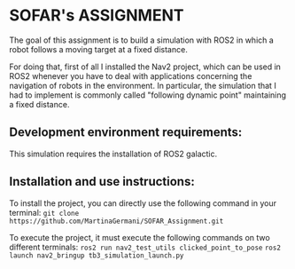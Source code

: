 # SOFAR's ASSIGNMENT
The goal of this assignment is to build a simulation with ROS2 in which a robot follows a moving target at a fixed distance.

For doing that, first of all I installed the Nav2 project, which can be used in ROS2 whenever you have to deal with applications concerning the navigation of robots in the environment.
In particular, the simulation that I had to implement is commonly called "following dynamic point" maintaining a fixed distance. 


## Development environment requirements:
This simulation requires the installation of ROS2 galactic.

## Installation and use instructions:
To install the project, you can directly use the following command in your terminal:
`git clone https://github.com/MartinaGermani/SOFAR_Assignment.git`


To execute the project, it must execute the following commands on two different terminals:
`ros2 run nav2_test_utils clicked_point_to_pose`
`ros2 launch nav2_bringup tb3_simulation_launch.py`

